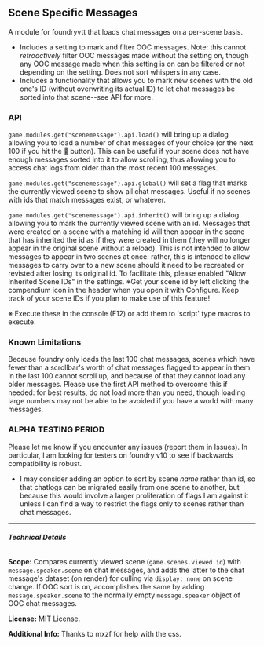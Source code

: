 ## Scene Specific Messages
A module for foundryvtt that loads chat messages on a per-scene basis.
- Includes a setting to mark and filter OOC messages. Note: this cannot *retroactively* filter OOC messages made without the setting on, though any OOC message made when this setting is on can be filtered or not depending on the setting. Does not sort whispers in any case.
- Includes a functionality that allows you to mark new scenes with the old one's ID (without overwriting its actual ID) to let chat messages be sorted into that scene--see API for more.

### API
`game.modules.get("scenemessage").api.load()` will bring up a dialog allowing you to load a number of chat messages of your choice (or the next 100 if you hit the :100: button). This can be useful if your scene does not have enough messages sorted into it to allow scrolling, thus allowing you to access chat logs from older than the most recent 100 messages.

`game.modules.get("scenemessage").api.global()` will set a flag that marks the currently viewed scene to show all chat messages. Useful if no scenes with ids that match messages exist, or whatever.

`game.modules.get("scenemessage").api.inherit()` will bring up a dialog allowing you to mark the currently viewed scene with an id. Messages that were created on a scene with a matching id will then appear in the scene that has inherited the id as if they were created in them (they will no longer appear in the original scene without a reload). This is not intended to allow messages to appear in two scenes at once: rather, this is intended to allow messages to carry over to a new scene should it need to be recreated or revisted after losing its original id. To facilitate this, please enabled "Allow Inherited Scene IDs" in the settings.
※Get your scene id by left clicking the compendium icon in the header when you open it with Configure. Keep track of your scene IDs if you plan to make use of this feature!

※ Execute these in the console (F12) or add them to 'script' type macros to execute.

### Known Limitations
Because foundry only loads the last 100 chat messages, scenes which have fewer than a scrollbar's worth of chat messages flagged to appear in them in the last 100 cannot scroll up, and because of that they cannot load any older messages. Please use the first API method to overcome this if needed: for best results, do not load more than you need, though loading large numbers may not be able to be avoided if you have a world with many messages.

### ALPHA TESTING PERIOD
Please let me know if you encounter any issues (report them in Issues). In particular, I am looking for testers on foundry v10 to see if backwards compatibility is robust.
- I may consider adding an option to sort by scene *name* rather than id, so that chatlogs can be migrated easily from one scene to another, but because this would involve a larger proliferation of flags I am against it unless I can find a way to restrict the flags only to scenes rather than chat messages.
___
###### **Technical Details**

**Scope:** Compares currently viewed scene (`game.scenes.viewed.id`) with `message.speaker.scene` on chat messages, and adds the latter to the chat message's dataset (on render) for culling via `display: none` on scene change. If OOC sort is on, accomplishes the same by adding `message.speaker.scene` to the normally empty `message.speaker` object of OOC chat messages.

**License:** MIT License.

**Additional Info:** Thanks to mxzf for help with the css.